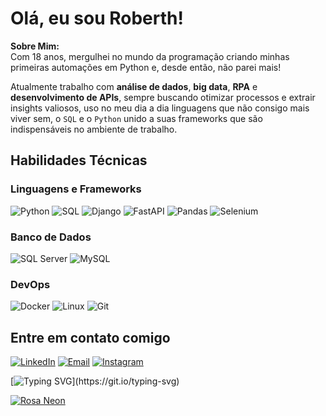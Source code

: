 # Olá, eu sou Roberth!   

**Sobre Mim:**  
Com 18 anos, mergulhei no mundo da programação criando minhas primeiras automações em Python e, desde então, não parei mais! 

Atualmente trabalho com **análise de dados**, **big data**, **RPA** e **desenvolvimento de APIs**, sempre buscando otimizar processos e extrair insights valiosos, uso no meu dia a dia linguagens que não consigo mais viver sem, o `SQL` e o `Python` unido a suas frameworks que são indispensáveis no ambiente de trabalho.



## **Habilidades Técnicas**

### **Linguagens e Frameworks**
![Python](https://img.shields.io/badge/Python-212121?style=for-the-badge&logo=python&logoColor=white)   ![SQL](https://img.shields.io/badge/SQL-212121?style=for-the-badge&logo=sqlite&logoColor=white) ![Django](https://img.shields.io/badge/Django-212121?style=for-the-badge&logo=django&logoColor=white)  ![FastAPI](https://img.shields.io/badge/FastAPI-212121?style=for-the-badge&logo=fastapi&logoColor=white)  ![Pandas](https://img.shields.io/badge/Pandas-212121?style=for-the-badge&logo=pandas&logoColor=white)  ![Selenium](https://img.shields.io/badge/Selenium-212121?style=for-the-badge&logo=selenium&logoColor=white)  

### **Banco de Dados**  
![SQL Server](https://img.shields.io/badge/SQL_Server-808080?style=for-the-badge&logo=microsoft-sql-server&logoColor=white)  ![MySQL](https://img.shields.io/badge/MySQL-808080?style=for-the-badge&logo=mysql&logoColor=white)  

### **DevOps**
![Docker](https://img.shields.io/badge/Docker-000000?style=for-the-badge&logo=docker&logoColor=white)   ![Linux](https://img.shields.io/badge/Linux-000000?style=for-the-badge&logo=linux&logoColor=white)  ![Git](https://img.shields.io/badge/Git-000000?style=for-the-badge&logo=git&logoColor=white)


## **Entre em contato comigo**  
[![LinkedIn](https://img.shields.io/badge/LinkedIn-0077B5?style=for-the-badge&logo=linkedin&logoColor=white)](https://www.linkedin.com/in/roberthsantana/)  [![Email](https://img.shields.io/badge/Email-D14836?style=for-the-badge&logo=gmail&logoColor=white)](mailto:roberthsantana07@gmail.com)  [![Instagram](https://img.shields.io/badge/Instagram-E4405F?style=for-the-badge&logo=instagram&logoColor=white)](https://instagram.com/roberthsilva)

[![Typing SVG](https://readme-typing-svg.demolab.com?font=Fira+Code&size=16&pause=1000&color=FF00FF&width=600&separator=%3C&lines=x+%3D+10;+x()+%E2%86%92+%22TypeError%22+cl%C3%A1ssico+%3Cwhile+True%3A+print(%22Ctrl%2BC%22)+%E2%86%92+Mantra+di%C3%A1rio%3Ctry%3A+algo();+except%3A+pass+%E2%86%92+Debug+profissional%3C__init__+%E2%86%92+M%C3%A9todo+que+todos+copiam+e+ningu%C3%A9m+entende%3CList+comprehension+%E2%86%92+C%C3%B3digo+%22limpo%22+(ileg%C3%ADvel)%3Cprint(%22Cheguei+aqui%22)+%E2%86%92+Debug+cient%C3%ADfico%3Cgit+commit+-m+%22fix%22+%E2%86%92+Que+fix%3F+Deus+sabe...%3C%22%C3%89+s%C3%B3+um+script+r%C3%A1pido%22+%E2%86%92+300+linhas+depois...)](https://git.io/typing-svg)

[![Rosa Neon](https://streak-stats.demolab.com?user=roberthsilva&theme=radical&background=0D0010&hide_border=true&fire=FF00FF&ring=FF00FF&currStreakNum=FFFFFF&sideNums=FF6EC7&sideLabels=FFFFFF&dates=FF9FF3)](https://git.io/streak-stats)
